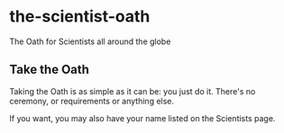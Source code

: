 # the-scientist-oath

The Oath for Scientists all around the globe

## Take the Oath

Taking the Oath is as simple as it can be: you just do it. There's no ceremony, or requirements or anything else.

If you want, you may also have your name listed on the Scientists page.
